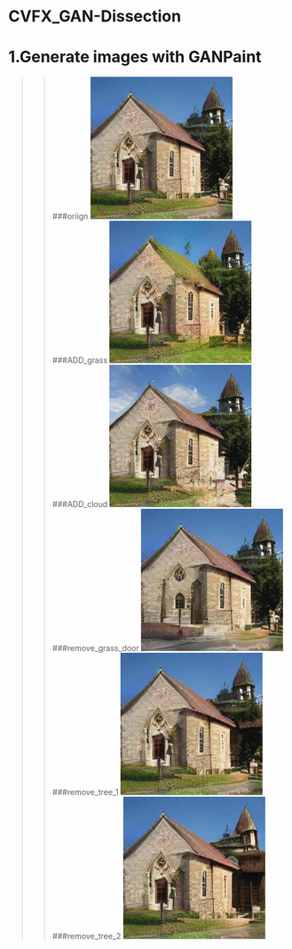 # CVFX_GAN-Dissection

  # 1.Generate images with GANPaint
  >>###oriign
  >>![image](https://github.com/CharlieYao1996/CVFX_GAN-Dissection/blob/master/oriign.PNG?raw=true)
  >>###ADD_grass
  >>![image](https://github.com/CharlieYao1996/CVFX_GAN-Dissection/blob/master/ADD_grass.PNG?raw=true)
  >>###ADD_cloud
  >>![image](https://github.com/CharlieYao1996/CVFX_GAN-Dissection/blob/master/ADD_cloud.PNG?raw=true)
  >>###remove_grass_door
  >>![image](https://github.com/CharlieYao1996/CVFX_GAN-Dissection/blob/master/remove_grass_door.png?raw=true)
  >>###remove_tree_1
  >>![image](https://github.com/CharlieYao1996/CVFX_GAN-Dissection/blob/master/remove_tree_1.png?raw=true)
  >>###remove_tree_2
  >>![image](https://github.com/CharlieYao1996/CVFX_GAN-Dissection/blob/master/remove_tree_2.png?raw=true)
